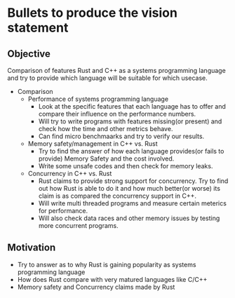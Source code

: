 # Bullets to produce the vision statement

## Objective
Comparison of features Rust and C++ as a systems programming language and try to provide which language will be suitable for which usecase.
* Comparison
  * Performance of systems programming language
      * Look at the specific features that each language has to offer and compare their influence on the performance numbers.
      * Will try to write programs with features missing(or present) and check how the time and other metrics behave.
      * Can find micro benchmaarks and try to verify our results.
  * Memory safety/management in C++ vs. Rust
      * Try to find the answer of how each language provides(or fails to provide) Memory Safety and the cost involved.
      * Write some unsafe codes and then check for memory leaks.
  * Concurrency in C++ vs. Rust
 	  * Rust claims to provide strong support for concurrency. Try to find out how Rust is able to do it and how much better(or worse) its claim is as compared the concurrency support in C++.
 	  * Will write multi threaded programs and measure certain meterics for performance.
 	  * Will also check data races and other memory issues by testing more concurrent programs.

## Motivation
* Try to answer as to why Rust is gaining popularity as systems programming language
* How does Rust compare with very matured languages like C/C++
* Memory safety and Concurrency claims made by Rust
